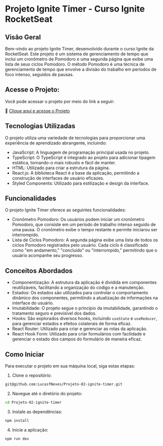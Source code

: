 # Projeto Ignite Timer - Curso Ignite RocketSeat

## Visão Geral
Bem-vindo ao projeto Ignite Timer, desenvolvido durante o curso Ignite da RocketSeat. Este projeto é um sistema de gerenciamento de tempo que inclui um cronômetro de Pomodoro e uma segunda página que exibe uma lista de seus ciclos Pomodoro. O método Pomodoro é uma técnica de gerenciamento de tempo que envolve a divisão do trabalho em períodos de foco intenso, seguidos de pausas.

## Acesse o Projeto:
Você pode acessar o projeto por meio do link a seguir:

🚀 [Clique aqui e acesse o Projeto](https://seu-link-para-o-projeto.com/)

## Tecnologias Utilizadas
O projeto utiliza uma variedade de tecnologias para proporcionar uma experiência de aprendizado abrangente, incluindo:

- JavaScript: A linguagem de programação principal usada no projeto.
- TypeScript: O TypeScript é integrado ao projeto para adicionar tipagem estática, tornando-o mais robusto e fácil de manter.
- HTML: Utilizado para criar a estrutura da página.
- React.js: A biblioteca React é a base da aplicação, permitindo a construção de interfaces de usuário eficazes.
- Styled Components: Utilizado para estilização e design da interface.

## Funcionalidades
O projeto Ignite Timer oferece as seguintes funcionalidades:

- Cronômetro Pomodoro: Os usuários podem iniciar um cronômetro Pomodoro, que consiste em um período de trabalho intenso seguido de uma pausa. O cronômetro exibe o tempo restante e permite iniciarou ser interrompido.
- Lista de Ciclos Pomodoro: A segunda página exibe uma lista de todos os ciclos Pomodoro registrados pelo usuário. Cada ciclo é classificado como "em andamento," "concluído" ou "interrompido," permitindo que o usuário acompanhe seu progresso.

## Conceitos Abordados

- Componentização: A estrutura da aplicação é dividida em componentes reutilizáveis, facilitando a organização do código e a manutenção.
- Estados: Os estados são utilizados para controlar o comportamento dinâmico dos componentes, permitindo a atualização de informações na interface do usuário.
- Imutabilidade: O projeto segue o princípio da imutabilidade, garantindo o tratamento seguro e previsível dos dados.
- Hooks: São explorados diversos hooks, incluindo `useState` e `useReducer`, para gerenciar estados e efeitos colaterais de forma eficaz.
- React Router: Utilizado para criar e gerenciar as rotas da aplicação.
- React Hook Form: Utilizado para criar formulários com facilidade e gerenciar o estado dos campos do formulário de maneira eficaz.

## Como Iniciar

Para executar o projeto em sua máquina local, siga estas etapas:

1. Clone o repositório:

```bash
git@github.com:LucasfNeves/Projeto-02-ignite-timer.git
```
   
2. Navegue até o diretório do projeto:
  ```bash
  cd Projeto-02-ignite-timer
  ```

3. Instale as dependências:
  ```bash
  npm install
  ```

4. Inicie a aplicação:
  ```bash
  npm run dev
  ```


